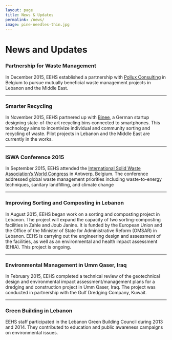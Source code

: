 ```yaml
---
layout: page
title: News & Updates
permalink: /news/
image: pine-needles-thin.jpg
---
```


# News and Updates

### Partnership for Waste Management

In December 2015, EEHS established a partnership with [Pollux Consulting](http://polluxconsulting.com/) in Belgium to pursue mutually beneficial waste management projects in
Lebanon and the Middle East.

***

### Smarter Recycling

In November 2015, EEHS partnered up with [Binee](http://www.binee.com/), a German startup
designing state-of-the art recycling bins connected to smartphones. This technology
aims to incentivize individual and community sorting and recycling of waste. Pilot
projects in Lebanon and the Middle East are currently in the works.

***

### ISWA Conference 2015

In September 2015, EEHS attended the [International Solid Waste Association’s
World Congress](http://iswa2015.org) in Antwerp, Belgium. The conference
addressed global waste management priorities including waste-to-energy
techniques, sanitary landfilling, and climate change

***

### Improving Sorting and Composting in Lebanon

In August 2015, EEHS began work on a sorting and composting project in Lebanon.
The project will expand the capacity of two sorting-composting facilities in Zahle
and Joub Janine. It is funded by the European Union and the Office of the Minister of
State for Administrative Reform (OMSAR) in Lebanon. EEHS is carrying out the
engineering design and assessment of the facilities, as well as an environmental and
health impact assessment (EHIA). This project is ongoing.

***

### Environmental Management in Umm Qaser, Iraq

In February 2015, EEHS completed a technical review of the geotechnical design and
environmental impact assessment/management plans for a dredging and
construction project in Umm Qaser, Iraq. The project was conducted in partnership
with the Gulf Dredging Company, Kuwait.

***

### Green Building in Lebanon

EEHS staff participated in the Lebanon Green Building Council during 2013 and
2014. They contributed to education and public awareness campaigns on
environmental issues.
